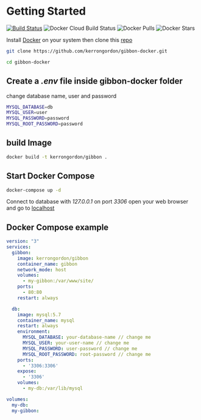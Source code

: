 # Getting Started

[![Build Status](https://travis-ci.org/kerrongordon/gibbon-docker.svg?branch=master)](https://travis-ci.org/kerrongordon/gibbon-docker) ![Docker Cloud Build Status](https://img.shields.io/docker/cloud/build/kerrongordon/gibbon) ![Docker Pulls](https://img.shields.io/docker/pulls/kerrongordon/gibbon) ![Docker Stars](https://img.shields.io/docker/stars/kerrongordon/gibbon)

Install [Docker](https://docs.docker.com/install/) on your system then clone this [repo](https://github.com/kerrongordon/gibbon-docker.git)

``` bash
git clone https://github.com/kerrongordon/gibbon-docker.git

cd gibbon-docker
```

## Create a *.env* file inside gibbon-docker folder

change database name, user and password

``` bash
MYSQL_DATABASE=db
MYSQL_USER=user
MYSQL_PASSWORD=password
MYSQL_ROOT_PASSWORD=password
```

## build Image

``` bash
docker build -t kerrongordon/gibbon .
```

## Start Docker Compose

``` bash
docker-compose up -d
```

Connect to database with *127.0.0.1* on port *3306*
open your web browser and go to [localhost](http://localhost/)

## Docker Compose example

``` yml
version: "3"
services:
  gibbon:
    image: kerrongordon/gibbon
    container_name: gibbon
    network_mode: host
    volumes:
      - my-gibbon:/var/www/site/
    ports:
      - 80:80
    restart: always

  db:
    image: mysql:5.7
    container_name: mysql
    restart: always
    environment:
      MYSQL_DATABASE: your-database-name // change me
      MYSQL_USER: your-user-name // change me
      MYSQL_PASSWORD: user-password // change me
      MYSQL_ROOT_PASSWORD: root-password // change me
    ports:
      - '3306:3306'
    expose:
      - '3306'
    volumes:
      - my-db:/var/lib/mysql

volumes:
  my-db:
  my-gibbon:
```
